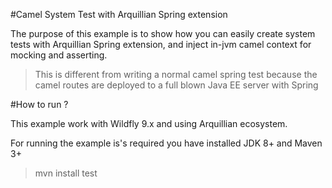 #Camel System Test with Arquillian Spring extension

The purpose of this example is to show how you can easily create system tests
with Arquillian Spring extension, and inject in-jvm camel context for mocking
and asserting.

> This is different from writing a normal camel spring test because
the camel routes are deployed to a full blown Java EE server with Spring

#How to run ?

This example work with Wildfly 9.x and using Arquillian ecosystem.

For running the example is's required you have installed JDK 8+ and Maven 3+

> mvn install test
